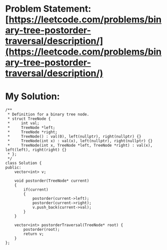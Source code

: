# Problem Statement: [https://leetcode.com/problems/binary-tree-postorder-traversal/description/](https://leetcode.com/problems/binary-tree-postorder-traversal/description/)
# My Solution: 
```
/**
 * Definition for a binary tree node.
 * struct TreeNode {
 *     int val;
 *     TreeNode *left;
 *     TreeNode *right;
 *     TreeNode() : val(0), left(nullptr), right(nullptr) {}
 *     TreeNode(int x) : val(x), left(nullptr), right(nullptr) {}
 *     TreeNode(int x, TreeNode *left, TreeNode *right) : val(x), left(left), right(right) {}
 * };
 */
class Solution {
public:
    vector<int> v;

    void postorder(TreeNode* current)
    {
        if(current)
        {
            postorder(current->left);
            postorder(current->right);
            v.push_back(current->val);
        }
    }

    vector<int> postorderTraversal(TreeNode* root) {
        postorder(root);
        return v;
    }
};
```
